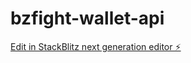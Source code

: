 # bzfight-wallet-api

[Edit in StackBlitz next generation editor ⚡️](https://stackblitz.com/~/github.com/phamhongphuctu/bzfight-wallet-api)